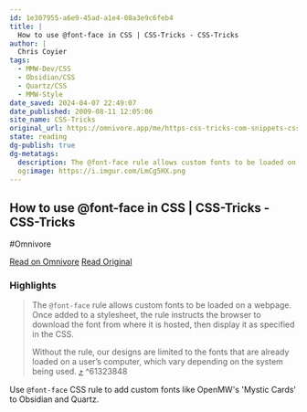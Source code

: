 ```yaml
---
id: 1e307955-a6e9-45ad-a1e4-08a3e9c6feb4
title: |
  How to use @font-face in CSS | CSS-Tricks - CSS-Tricks
author: |
  Chris Coyier
tags:
  - MMW-Dev/CSS
  - Obsidian/CSS
  - Quartz/CSS
  - MMW-Style
date_saved: 2024-04-07 22:49:07
date_published: 2009-08-11 12:05:06
site_name: CSS-Tricks
original_url: https://omnivore.app/me/https-css-tricks-com-snippets-css-using-font-face-in-css-18eb82d077c
state: reading
dg-publish: true
dg-metatags:
  description: The @font-face rule allows custom fonts to be loaded on a webpage. Once added to a stylesheet, the rule instructs the browser to download the font from where
  og:image: https://i.imgur.com/LmCg5HX.png
---
```


## How to use @font-face in CSS | CSS-Tricks - CSS-Tricks
#Omnivore

[Read on Omnivore](https://omnivore.app/me/https-css-tricks-com-snippets-css-using-font-face-in-css-18eb82d077c)
[Read Original](https://css-tricks.com/snippets/css/using-font-face-in-css/)

### Highlights

> The `@font-face` rule allows custom fonts to be loaded on a webpage. Once added to a stylesheet, the rule instructs the browser to download the font from where it is hosted, then display it as specified in the CSS.
> 
> Without the rule, our designs are limited to the fonts that are already loaded on a user’s computer, which vary depending on the system being used. [⤴️](https://omnivore.app/me/https-css-tricks-com-snippets-css-using-font-face-in-css-18eb82d077c#61323848-9724-4a13-9ee8-531bbd9508db)  ^61323848

Use `@font-face` CSS rule to add custom fonts like OpenMW's 'Mystic Cards' to Obsidian and Quartz.

